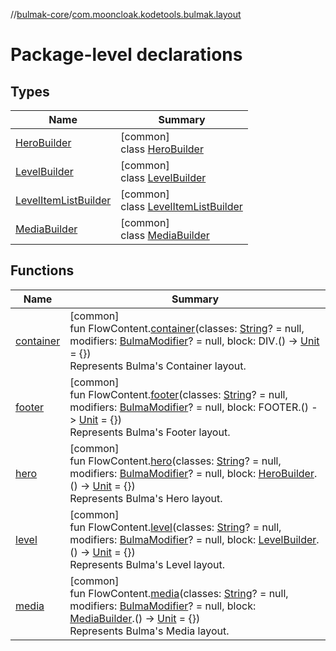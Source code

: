 //[bulmak-core](../../index.md)/[com.mooncloak.kodetools.bulmak.layout](index.md)

# Package-level declarations

## Types

| Name | Summary |
|---|---|
| [HeroBuilder](-hero-builder/index.md) | [common]<br>class [HeroBuilder](-hero-builder/index.md) |
| [LevelBuilder](-level-builder/index.md) | [common]<br>class [LevelBuilder](-level-builder/index.md) |
| [LevelItemListBuilder](-level-item-list-builder/index.md) | [common]<br>class [LevelItemListBuilder](-level-item-list-builder/index.md) |
| [MediaBuilder](-media-builder/index.md) | [common]<br>class [MediaBuilder](-media-builder/index.md) |

## Functions

| Name | Summary |
|---|---|
| [container](container.md) | [common]<br>fun FlowContent.[container](container.md)(classes: [String](https://kotlinlang.org/api/core/kotlin-stdlib/kotlin/-string/index.html)? = null, modifiers: [BulmaModifier](../com.mooncloak.kodetools.bulmak.modifier/-bulma-modifier/index.md)? = null, block: DIV.() -&gt; [Unit](https://kotlinlang.org/api/core/kotlin-stdlib/kotlin/-unit/index.html) = {})<br>Represents Bulma's Container layout. |
| [footer](footer.md) | [common]<br>fun FlowContent.[footer](footer.md)(classes: [String](https://kotlinlang.org/api/core/kotlin-stdlib/kotlin/-string/index.html)? = null, modifiers: [BulmaModifier](../com.mooncloak.kodetools.bulmak.modifier/-bulma-modifier/index.md)? = null, block: FOOTER.() -&gt; [Unit](https://kotlinlang.org/api/core/kotlin-stdlib/kotlin/-unit/index.html) = {})<br>Represents Bulma's Footer layout. |
| [hero](hero.md) | [common]<br>fun FlowContent.[hero](hero.md)(classes: [String](https://kotlinlang.org/api/core/kotlin-stdlib/kotlin/-string/index.html)? = null, modifiers: [BulmaModifier](../com.mooncloak.kodetools.bulmak.modifier/-bulma-modifier/index.md)? = null, block: [HeroBuilder](-hero-builder/index.md).() -&gt; [Unit](https://kotlinlang.org/api/core/kotlin-stdlib/kotlin/-unit/index.html) = {})<br>Represents Bulma's Hero layout. |
| [level](level.md) | [common]<br>fun FlowContent.[level](level.md)(classes: [String](https://kotlinlang.org/api/core/kotlin-stdlib/kotlin/-string/index.html)? = null, modifiers: [BulmaModifier](../com.mooncloak.kodetools.bulmak.modifier/-bulma-modifier/index.md)? = null, block: [LevelBuilder](-level-builder/index.md).() -&gt; [Unit](https://kotlinlang.org/api/core/kotlin-stdlib/kotlin/-unit/index.html) = {})<br>Represents Bulma's Level layout. |
| [media](media.md) | [common]<br>fun FlowContent.[media](media.md)(classes: [String](https://kotlinlang.org/api/core/kotlin-stdlib/kotlin/-string/index.html)? = null, modifiers: [BulmaModifier](../com.mooncloak.kodetools.bulmak.modifier/-bulma-modifier/index.md)? = null, block: [MediaBuilder](-media-builder/index.md).() -&gt; [Unit](https://kotlinlang.org/api/core/kotlin-stdlib/kotlin/-unit/index.html) = {})<br>Represents Bulma's Media layout. |
